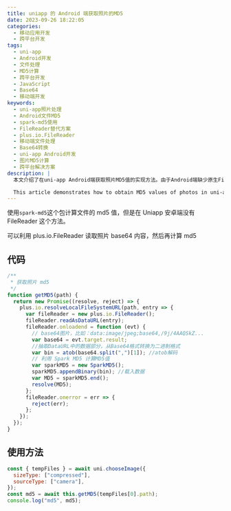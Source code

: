 ```yaml
---
title: uniapp 的 Android 端获取照片的MD5
date: 2023-09-26 18:22:05
categories:
  - 移动应用开发
  - 跨平台开发
tags:
  - uni-app
  - Android开发
  - 文件处理
  - MD5计算
  - 跨平台开发
  - JavaScript
  - Base64
  - 移动端开发
keywords:
  - uni-app照片处理
  - Android文件MD5
  - spark-md5使用
  - FileReader替代方案
  - plus.io.FileReader
  - 移动端文件处理
  - Base64转换
  - uni-app Android开发
  - 图片MD5计算
  - 跨平台解决方案
description: |
  本文介绍了在uni-app Android端获取照片MD5值的实现方法。由于Android端缺少原生FileReader方法，文章详细讲解了如何使用plus.io.FileReader替代方案，结合spark-md5实现照片MD5值的计算。通过实际代码示例，展示了从照片读取、Base64转换到最终MD5计算的完整流程，为uni-app开发者提供了一个可靠的文件处理解决方案。

  This article demonstrates how to obtain MD5 values of photos in uni-app Android development. Due to the lack of native FileReader method on Android, it explains how to use plus.io.FileReader as an alternative solution, combined with spark-md5 for MD5 calculation. Through practical code examples, it shows the complete process from photo reading, Base64 conversion to final MD5 calculation, providing uni-app developers with a reliable file processing solution.
---
```


使用`spark-md5`这个包计算文件的 md5 值，但是在 Uniapp 安卓端没有 FileReader 这个方法。

可以利用 plus.io.FileReader 读取照片 base64 内容，然后再计算 md5

## 代码

```javascript
/**
 * 获取照片 md5
 */
function getMD5(path) {
  return new Promise((resolve, reject) => {
    plus.io.resolveLocalFileSystemURL(path, entry => {
      var fileReader = new plus.io.FileReader();
      fileReader.readAsDataURL(entry);
      fileReader.onloadend = function (evt) {
        // base64图片，比如：data:image/jpeg;base64,/9j/4AAQSkZ...
        var base64 = evt.target.result;
        //抽取DataURL中的数据部分，从Base64格式转换为二进制格式
        var bin = atob(base64.split(",")[1]); //atob解码
        // 利用 Spark MD5 计算MD5值
        var sparkMD5 = new SparkMD5();
        sparkMD5.appendBinary(bin); //载入数据
        var MD5 = sparkMD5.end();
        resolve(MD5);
      };
      fileReader.onerror = err => {
        reject(err);
      };
    });
  });
}
```

## 使用方法

```javascript
const { tempFiles } = await uni.chooseImage({
  sizeType: ["compressed"],
  sourceType: ["camera"],
});
const md5 = await this.getMD5(tempFiles[0].path);
console.log("md5", md5);
```
